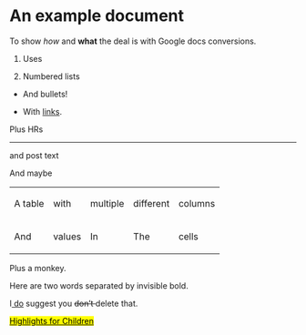 # An example document

To show <em>how </em>and <strong>what</strong> the deal is with Google docs conversions.

1. Uses

2. Numbered lists

- And bullets!

- With <a href="http://example.com">links</a>.

Plus HRs

<hr/>

and post text

And maybe

<table><tbody><tr><td><p>A table</p></td><td><p>with</p></td><td><p>multiple</p></td><td><p>different</p></td><td><p>columns</p></td></tr><tr><td><p>And</p></td><td><p>values</p></td><td><p>In</p></td><td><p>The</p></td><td><p>cells</p></td></tr></tbody></table>

Plus <img src="https://lh3.googleusercontent.com/bFaNcbOEgAqFCE5Ns4uIeBy52uiblhQhb0DQ7GwQ55xeePpjZa0MJXprdnd1J17nrYpdgL1FZmbYXHs_oDdO1yLEX_0SyJfFsFiVOiNM079Ym8HNQRZPKGQZEvMhbbL8okqdqEza-TomEHxWUg=s0" title="" alt=""/>a monkey.

Here are two<strong> </strong>words separated by invisible bold.

I<ins> do</ins> suggest you <del>don’t </del>delete that.

<mark><u>Highlights for Children</u></mark>
